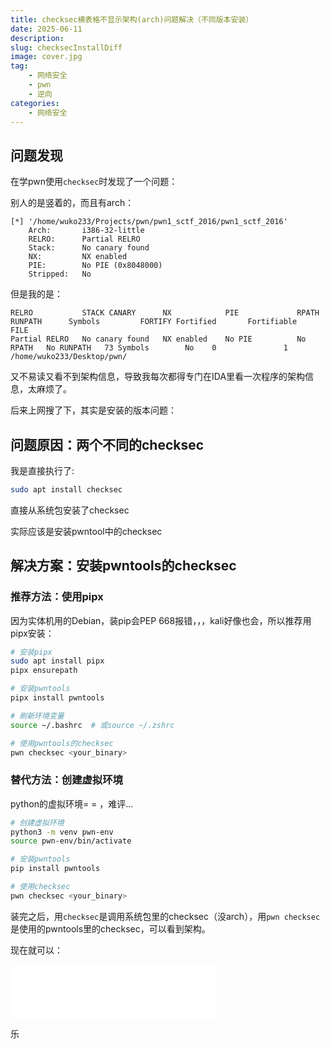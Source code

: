 ```yaml
---
title: checksec横表格不显示架构(arch)问题解决（不同版本安装）
date: 2025-06-11
description: 
slug: checksecInstallDiff
image: cover.jpg
tag: 
    - 网络安全
    - pwn
    - 逆向
categories: 
    - 网络安全
---
```


## 问题发现

在学pwn使用`checksec`时发现了一个问题：

别人的是竖着的，而且有arch：

```
[*] '/home/wuko233/Projects/pwn/pwn1_sctf_2016/pwn1_sctf_2016'
    Arch:       i386-32-little
    RELRO:      Partial RELRO
    Stack:      No canary found
    NX:         NX enabled
    PIE:        No PIE (0x8048000)
    Stripped:   No
```

但是我的是：

```
RELRO           STACK CANARY      NX            PIE             RPATH      RUNPATH      Symbols         FORTIFY Fortified       Fortifiable     FILE
Partial RELRO   No canary found   NX enabled    No PIE          No RPATH   No RUNPATH   73 Symbols        No    0               1               /home/wuko233/Desktop/pwn/
```

又不易读又看不到架构信息，导致我每次都得专门在IDA里看一次程序的架构信息，太麻烦了。

后来上网搜了下，其实是安装的版本问题：

## 问题原因：两个不同的checksec

我是直接执行了:

```bash
sudo apt install checksec
```

直接从系统包安装了checksec

实际应该是安装pwntool中的checksec

## 解决方案：安装pwntools的checksec

### 推荐方法：使用pipx

因为实体机用的Debian，装pip会PEP 668报错，，，kali好像也会，所以推荐用pipx安装：

```bash
# 安装pipx
sudo apt install pipx
pipx ensurepath

# 安装pwntools
pipx install pwntools

# 刷新环境变量
source ~/.bashrc  # 或source ~/.zshrc

# 使用pwntools的checksec
pwn checksec <your_binary>
```

### 替代方法：创建虚拟环境

python的虚拟环境= = ，难评...

```bash
# 创建虚拟环境
python3 -m venv pwn-env
source pwn-env/bin/activate

# 安装pwntools
pip install pwntools

# 使用checksec
pwn checksec <your_binary>
```

装完之后，用`checksec`是调用系统包里的checksec（没arch），用`pwn checksec`是使用的pwntools里的checksec，可以看到架构。

现在就可以：

<iframe frameborder="no" border="0" marginwidth="0" marginheight="0" width=330 height=86 src="//music.163.com/outchain/player?type=2&id=2703922582&auto=0&height=66"></iframe>

乐